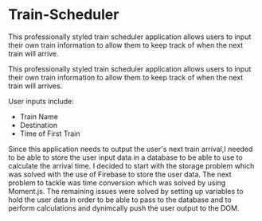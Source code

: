 # Train-Scheduler

This professionally styled train scheduler application allows users to input their own train information to allow them to keep track of when the next train will arrive.

This professionally styled train scheduler application allows users to input their own train information to allow them to keep track of when the next train will arrives.

User inputs include:
  - Train Name
  - Destination
  - Time of First Train

Since this application needs to output the user's next train arrival,I needed to be able to store the user input data in a database to be able to use to calculate the arrival time. I decided to start with the storage problem which was solved with the use of Firebase to store the user data. The next problem to tackle was time conversion which was solved by using Moment.js. The remaining issues were solved by setting up variables to hold the user data in order to be able to pass to the database and to perform calculations and dynimcally push the user output to the DOM.
